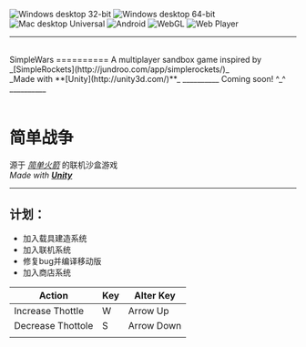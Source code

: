 ![Windows desktop 32-bit](http://simplewars.pythonanywhere.com/get_badge/Windows%20desktop%2032-bit?a)
![Windows desktop 64-bit](http://simplewars.pythonanywhere.com/get_badge/Windows%20desktop%2064-bit?a)
![Mac desktop Universal](http://simplewars.pythonanywhere.com/get_badge/Mac%20desktop%20Universal?a)
![Android](http://simplewars.pythonanywhere.com/get_badge/Android?a)
![WebGL](http://simplewars.pythonanywhere.com/get_badge/WebGL?a)
![Web Player](http://simplewars.pythonanywhere.com/get_badge/Web%20Player?a)
__________
<br>
SimpleWars
==========
A multiplayer sandbox game inspired by _[SimpleRockets](http://jundroo.com/app/simplerockets/)_<br>
_Made with **[Unity](http://unity3d.com/)**_
__________
Coming soon! ^_^
__________
<br><br>

简单战争
==========
源于 _[简单火箭](http://jundroo.com/app/simplerockets/)_ 的联机沙盒游戏<br>
_Made with **[Unity](http://unity3d.com/)**_
__________

计划：
----------
+ 加入载具建造系统
+ 加入联机系统
+ 修复bug并编译移动版
+ 加入商店系统

| Action            | Key | Alter Key  |
|-------------------|-----|------------|
| Increase Thottle  | W   | Arrow Up   |
| Decrease Thottole | S   | Arrow Down |
|                   |     |            |